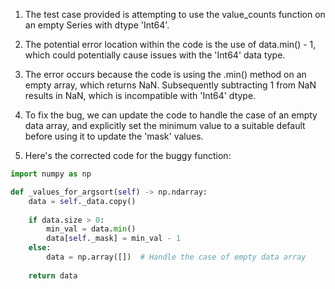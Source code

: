 1. The test case provided is attempting to use the value_counts function on an empty Series with dtype 'Int64'.

2. The potential error location within the code is the use of data.min() - 1, which could potentially cause issues with the 'Int64' data type.

3. The error occurs because the code is using the .min() method on an empty array, which returns NaN. Subsequently subtracting 1 from NaN results in NaN, which is incompatible with 'Int64' dtype.

4. To fix the bug, we can update the code to handle the case of an empty data array, and explicitly set the minimum value to a suitable default before using it to update the 'mask' values.

5. Here's the corrected code for the buggy function:

```python
import numpy as np

def _values_for_argsort(self) -> np.ndarray:
    data = self._data.copy()
    
    if data.size > 0:
        min_val = data.min()
        data[self._mask] = min_val - 1
    else:
        data = np.array([])  # Handle the case of empty data array
    
    return data
```